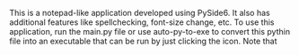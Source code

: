 This is a notepad-like application developed using PySide6. It also has additional features like spellchecking, font-size change, etc.
To use this application, run the main.py file or use auto-py-to-exe to convert this pythin file into an executable that can be run by just clicking the icon.
Note that 
